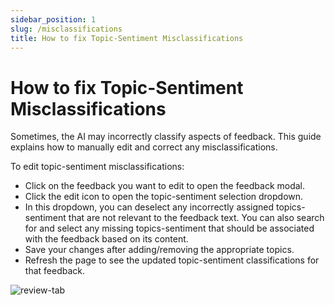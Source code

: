 ```yaml
---
sidebar_position: 1
slug: /misclassifications
title: How to fix Topic-Sentiment Misclassifications
---
```

# How to fix Topic-Sentiment Misclassifications

Sometimes, the AI may incorrectly classify aspects of feedback. This guide explains how to manually edit and correct any misclassifications.

To edit topic-sentiment misclassifications:
- Click on the feedback you want to edit to open the feedback modal.
- Click the edit icon to open the topic-sentiment selection dropdown. 
- In this dropdown, you can deselect any incorrectly assigned topics-sentiment that are not relevant to the feedback text. You can also search for and select any missing topics-sentiment that should be associated with the feedback based on its content.
- Save your changes after adding/removing the appropriate topics.
- Refresh the page to see the updated topic-sentiment classifications for that feedback.

![review-tab](/img/help/topics&sentiments/review-tab.png)
